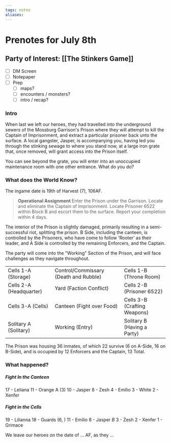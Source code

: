 ```yaml
---
tags: notes
aliases:
---
```


# Prenotes for July 8th
## Party of Interest: [[The Stinkers Game]]
- [ ] DM Screen
- [ ] Notepaper
- [ ] Prep
	- [ ] maps?
	- [ ] encounters / monsters?
	- [ ] intro / recap?

### Intro

When last we left our heroes, they had travelled into the underground sewers of the Mossburg Garrison's Prison where they will attempt to kill the Captain of Imprisonment, and extract a particular prisoner back unto the surface. A local gangster, Jasper, is accompanying you, having led you through the stinking sewage to where you stand now, at a large iron grate that, once removed, will grant access into the Prison itself.

You can see beyond the grate, you will enter into an unoccupied maintenance room with one other entrance. What do you do?

### What does the World Know?

The ingame date is 19th of Harvest (7), 106AF.

> **Operational Assignment**
> Enter the Prison under the Garrison. Locate and eliminate the Captain of Imprisonment. Locate Prisoner 6522 within Block B and escort them to the surface. Report your completion within 4 days.

The interior of the Prison is slightly damaged, primarily resulting in a semi-successful riot, splitting the prison. B Side, including the canteen, is controlled by the Prisoners, who have come to follow 'Rooter' as their leader, and A Side is controlled by the remaining Enforcers, and the Captain. 

The party will come into the "Working" Section of the Prison, and will face challenges as they navigate throughout.

|                         |                                       |                              |
| ----------------------- | ------------------------------------- | ---------------------------- |
| Cells 1-A (Storage)     | Control/Commissary (Death and Rubble) | Cells 1-B (Throne Room)      |
| Cells 2-A (Headquarter) | Yard (Faction Conflict)               | Cells 2-B (Prisoner 6522)    |
| Cells 3-A (Cells)       | Canteen (Fight over Food)             | Cells 3-B (Crafting Weapons) |
| Solitary A (Solitary)   | Working (Entry)                       | Solitary B (Having a Party)  |

The Prison was housing 36 inmates, of which 22 survive (6 on A-Side, 16 on B-Side), and is occupied by 12 Enforcers and the Captain, 13 Total. 

### What happened?
##### Fight In the Canteen

17 - Leliana
11 - Orange
	A (3)
10 - Jasper
8 - Zesh
4 - Emilio
3 - White
2 - Xenfer

##### Fight in the Cells

19 - Lilianna
18 - Guards (6, )
11 - Emilio
8 - Jasper *B*
3 - Zesh
2 - Xenfer
1 - Grimace


We leave our heroes on the date of ... AF, as they ...
